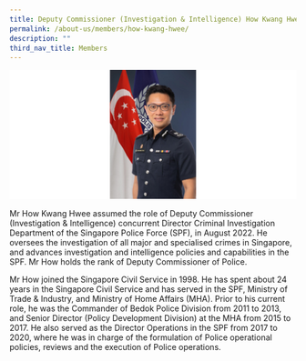 ```yaml
---
title: Deputy Commissioner (Investigation & Intelligence) How Kwang Hwee
permalink: /about-us/members/how-kwang-hwee/
description: ""
third_nav_title: Members
---
```

![](/images/Bio%20photos%20resized2/DC%20How.png)

Mr How Kwang Hwee assumed the role of Deputy Commissioner (Investigation & Intelligence) concurrent Director Criminal Investigation Department of the Singapore Police Force (SPF), in August 2022. He oversees the investigation of all major and specialised crimes in Singapore, and advances investigation and intelligence policies and capabilities in the SPF. Mr How holds the rank of Deputy Commissioner of Police.

Mr How joined the Singapore Civil Service in 1998. He has spent about 24 years in the Singapore Civil Service and has served in the SPF, Ministry of Trade & Industry, and Ministry of Home Affairs (MHA). Prior to his current role, he was the Commander of Bedok Police Division from 2011 to 2013, and Senior Director (Policy Development Division) at the MHA from 2015 to 2017. He also served as the Director Operations in the SPF from 2017 to 2020, where he was in charge of the formulation of Police operational policies, reviews and the execution of Police operations.
